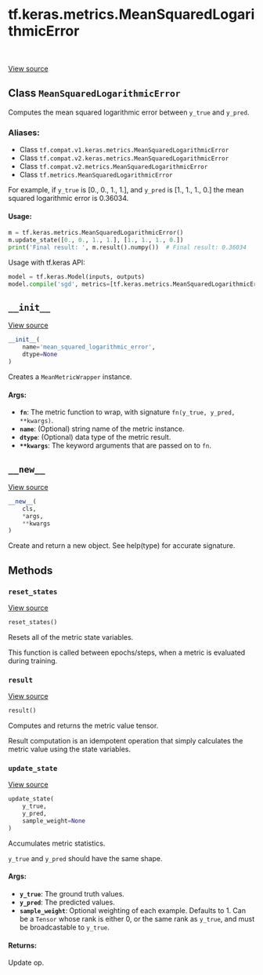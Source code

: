 <div itemscope itemtype="http://developers.google.com/ReferenceObject">
<meta itemprop="name" content="tf.keras.metrics.MeanSquaredLogarithmicError" />
<meta itemprop="path" content="Stable" />
<meta itemprop="property" content="__init__"/>
<meta itemprop="property" content="__new__"/>
<meta itemprop="property" content="reset_states"/>
<meta itemprop="property" content="result"/>
<meta itemprop="property" content="update_state"/>
</div>

# tf.keras.metrics.MeanSquaredLogarithmicError

<!-- Insert buttons -->

<table class="tfo-notebook-buttons tfo-api" align="left">
</table>

<a target="_blank" href="/code/stable/tensorflow/python/keras/metrics.py">View source</a>



## Class `MeanSquaredLogarithmicError`

<!-- Start diff -->
Computes the mean squared logarithmic error between `y_true` and `y_pred`.



### Aliases:

* Class `tf.compat.v1.keras.metrics.MeanSquaredLogarithmicError`
* Class `tf.compat.v2.keras.metrics.MeanSquaredLogarithmicError`
* Class `tf.compat.v2.metrics.MeanSquaredLogarithmicError`
* Class `tf.metrics.MeanSquaredLogarithmicError`


<!-- Placeholder for "Used in" -->

For example, if `y_true` is [0., 0., 1., 1.], and `y_pred` is [1., 1., 1., 0.]
the mean squared logarithmic error is 0.36034.

#### Usage:



```python
m = tf.keras.metrics.MeanSquaredLogarithmicError()
m.update_state([0., 0., 1., 1.], [1., 1., 1., 0.])
print('Final result: ', m.result().numpy())  # Final result: 0.36034
```

Usage with tf.keras API:

```python
model = tf.keras.Model(inputs, outputs)
model.compile('sgd', metrics=[tf.keras.metrics.MeanSquaredLogarithmicError()])
```

<h2 id="__init__"><code>__init__</code></h2>

<a target="_blank" href="/code/stable/tensorflow/python/keras/metrics.py">View source</a>

``` python
__init__(
    name='mean_squared_logarithmic_error',
    dtype=None
)
```

Creates a `MeanMetricWrapper` instance.


#### Args:


* <b>`fn`</b>: The metric function to wrap, with signature
  `fn(y_true, y_pred, **kwargs)`.
* <b>`name`</b>: (Optional) string name of the metric instance.
* <b>`dtype`</b>: (Optional) data type of the metric result.
* <b>`**kwargs`</b>: The keyword arguments that are passed on to `fn`.

<h2 id="__new__"><code>__new__</code></h2>

<a target="_blank" href="/code/stable/tensorflow/python/keras/metrics.py">View source</a>

``` python
__new__(
    cls,
    *args,
    **kwargs
)
```

Create and return a new object.  See help(type) for accurate signature.




## Methods

<h3 id="reset_states"><code>reset_states</code></h3>

<a target="_blank" href="/code/stable/tensorflow/python/keras/metrics.py">View source</a>

``` python
reset_states()
```

Resets all of the metric state variables.

This function is called between epochs/steps,
when a metric is evaluated during training.

<h3 id="result"><code>result</code></h3>

<a target="_blank" href="/code/stable/tensorflow/python/keras/metrics.py">View source</a>

``` python
result()
```

Computes and returns the metric value tensor.

Result computation is an idempotent operation that simply calculates the
metric value using the state variables.

<h3 id="update_state"><code>update_state</code></h3>

<a target="_blank" href="/code/stable/tensorflow/python/keras/metrics.py">View source</a>

``` python
update_state(
    y_true,
    y_pred,
    sample_weight=None
)
```

Accumulates metric statistics.

`y_true` and `y_pred` should have the same shape.

#### Args:


* <b>`y_true`</b>: The ground truth values.
* <b>`y_pred`</b>: The predicted values.
* <b>`sample_weight`</b>: Optional weighting of each example. Defaults to 1. Can be
  a `Tensor` whose rank is either 0, or the same rank as `y_true`,
  and must be broadcastable to `y_true`.


#### Returns:

Update op.




